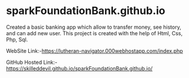 # sparkFoundationBank.github.io

Created a basic banking app which allow to transfer money, see history, and can add new user. This project is created with the help of Html, Css, Php, Sql.

WebSite Link:-https://lutheran-navigator.000webhostapp.com/index.php

GitHub Hosted Link:-
https://skilleddevil.github.io/sparkFoundationBank.github.io/
